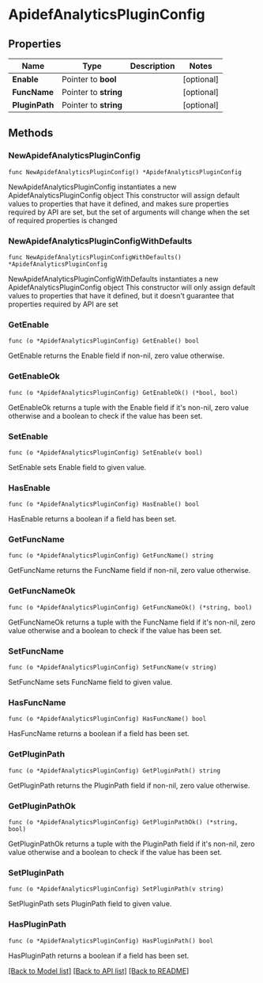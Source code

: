 # ApidefAnalyticsPluginConfig

## Properties

Name | Type | Description | Notes
------------ | ------------- | ------------- | -------------
**Enable** | Pointer to **bool** |  | [optional] 
**FuncName** | Pointer to **string** |  | [optional] 
**PluginPath** | Pointer to **string** |  | [optional] 

## Methods

### NewApidefAnalyticsPluginConfig

`func NewApidefAnalyticsPluginConfig() *ApidefAnalyticsPluginConfig`

NewApidefAnalyticsPluginConfig instantiates a new ApidefAnalyticsPluginConfig object
This constructor will assign default values to properties that have it defined,
and makes sure properties required by API are set, but the set of arguments
will change when the set of required properties is changed

### NewApidefAnalyticsPluginConfigWithDefaults

`func NewApidefAnalyticsPluginConfigWithDefaults() *ApidefAnalyticsPluginConfig`

NewApidefAnalyticsPluginConfigWithDefaults instantiates a new ApidefAnalyticsPluginConfig object
This constructor will only assign default values to properties that have it defined,
but it doesn't guarantee that properties required by API are set

### GetEnable

`func (o *ApidefAnalyticsPluginConfig) GetEnable() bool`

GetEnable returns the Enable field if non-nil, zero value otherwise.

### GetEnableOk

`func (o *ApidefAnalyticsPluginConfig) GetEnableOk() (*bool, bool)`

GetEnableOk returns a tuple with the Enable field if it's non-nil, zero value otherwise
and a boolean to check if the value has been set.

### SetEnable

`func (o *ApidefAnalyticsPluginConfig) SetEnable(v bool)`

SetEnable sets Enable field to given value.

### HasEnable

`func (o *ApidefAnalyticsPluginConfig) HasEnable() bool`

HasEnable returns a boolean if a field has been set.

### GetFuncName

`func (o *ApidefAnalyticsPluginConfig) GetFuncName() string`

GetFuncName returns the FuncName field if non-nil, zero value otherwise.

### GetFuncNameOk

`func (o *ApidefAnalyticsPluginConfig) GetFuncNameOk() (*string, bool)`

GetFuncNameOk returns a tuple with the FuncName field if it's non-nil, zero value otherwise
and a boolean to check if the value has been set.

### SetFuncName

`func (o *ApidefAnalyticsPluginConfig) SetFuncName(v string)`

SetFuncName sets FuncName field to given value.

### HasFuncName

`func (o *ApidefAnalyticsPluginConfig) HasFuncName() bool`

HasFuncName returns a boolean if a field has been set.

### GetPluginPath

`func (o *ApidefAnalyticsPluginConfig) GetPluginPath() string`

GetPluginPath returns the PluginPath field if non-nil, zero value otherwise.

### GetPluginPathOk

`func (o *ApidefAnalyticsPluginConfig) GetPluginPathOk() (*string, bool)`

GetPluginPathOk returns a tuple with the PluginPath field if it's non-nil, zero value otherwise
and a boolean to check if the value has been set.

### SetPluginPath

`func (o *ApidefAnalyticsPluginConfig) SetPluginPath(v string)`

SetPluginPath sets PluginPath field to given value.

### HasPluginPath

`func (o *ApidefAnalyticsPluginConfig) HasPluginPath() bool`

HasPluginPath returns a boolean if a field has been set.


[[Back to Model list]](../README.md#documentation-for-models) [[Back to API list]](../README.md#documentation-for-api-endpoints) [[Back to README]](../README.md)


